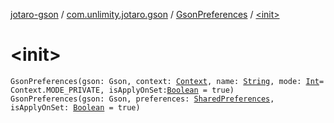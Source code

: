 [jotaro-gson](../../index.md) / [com.unlimity.jotaro.gson](../index.md) / [GsonPreferences](index.md) / [&lt;init&gt;](./-init-.md)

# &lt;init&gt;

`GsonPreferences(gson: Gson, context: `[`Context`](https://developer.android.com/reference/android/content/Context.html)`, name: `[`String`](https://kotlinlang.org/api/latest/jvm/stdlib/kotlin/-string/index.html)`, mode: `[`Int`](https://kotlinlang.org/api/latest/jvm/stdlib/kotlin/-int/index.html)` = Context.MODE_PRIVATE, isApplyOnSet: `[`Boolean`](https://kotlinlang.org/api/latest/jvm/stdlib/kotlin/-boolean/index.html)` = true)`
`GsonPreferences(gson: Gson, preferences: `[`SharedPreferences`](https://developer.android.com/reference/android/content/SharedPreferences.html)`, isApplyOnSet: `[`Boolean`](https://kotlinlang.org/api/latest/jvm/stdlib/kotlin/-boolean/index.html)` = true)`